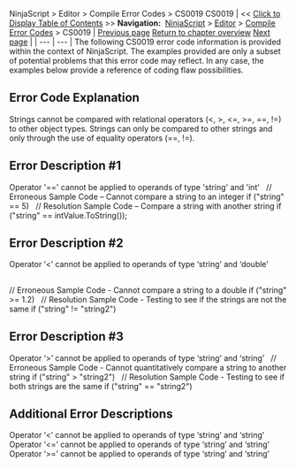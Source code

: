 ﻿
NinjaScript > Editor > Compile Error Codes > CS0019
CS0019
| << [Click to Display Table of Contents](cs0019.md) >> **Navigation:**     [NinjaScript](ninjascript-1.md) > [Editor](editor-1.md) > [Compile Error Codes](compile_error_codes-1.md) > CS0019 | [Previous page](cs0006-1.md) [Return to chapter overview](compile_error_codes-1.md) [Next page](cs0021-1.md) |
| --- | --- |
The following CS0019 error code information is provided within the context of NinjaScript. The examples provided are only a subset of potential problems that this error code may reflect. In any case, the examples below provide a reference of coding flaw possibilities.
 
## Error Code Explanation
Strings cannot be compared with relational operators (<, >, <=, >=, ==, !=) to other object types. Strings can only be compared to other strings and only through the use of equality operators (==, !=).
 
## Error Description #1 
Operator '==' cannot be applied to operands of type 'string' and 'int'
 
// Erroneous Sample Code – Cannot compare a string to an integer
if ("string" == 5)
 
// Resolution Sample Code – Compare a string with another string
if ("string" == intValue.ToString());
## 
## Error Description #2 
Operator ‘<’ cannot be applied to operands of type ‘string’ and ‘double’
## 
// Erroneous Sample Code - Cannot compare a string to a double
if ("string" >= 1.2)
 
// Resolution Sample Code - Testing to see if the strings are not the same
if ("string" != "string2")
 
## Error Description #3 
Operator ‘>’ cannot be applied to operands of type ‘string’ and ‘string’
 
// Erroneous Sample Code - Cannot quantitatively compare a string to another string
if ("string" > "string2")
 
// Resolution Sample Code - Testing to see if both strings are the same
if ("string" == "string2")
 
## Additional Error Descriptions 
Operator ‘<’ cannot be applied to operands of type ‘string’ and ‘string’ 
Operator ‘<=’ cannot be applied to operands of type ‘string’ and ‘string’ 
Operator ‘>=’ cannot be applied to operands of type ‘string’ and ‘string’

